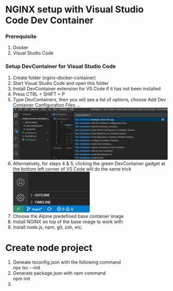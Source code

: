 # NGINX setup with Visual Studio Code Dev Container
####
### Prerequisite
1. Docker
2. Visual Studio Code

### Setup DevContainer for Visual Studio Code 
1. Create folder (nginx-docker-container) 
2. Start Visual Studio Code and open this folder 
3. Install DevContainer extension for VS Code if it has not been installed
4. Press CTRL + SHIFT + P
5. Type DevContainers, then you will see a list of options, choose Add Dev Container Configuration Files ...
![alt add devcontainer configuration files](https://github.com/eddy-mei/nginx-docker-container/blob/main/docs/add-dev-container-config-file.png?raw=true)
6. Alternatively, for steps 4 & 5, clicking the green DevContainer gadget at the bottom left corner of VS Code will do the same trick  
![alt devcontainer gadget](https://github.com/eddy-mei/nginx-docker-container/blob/main/docs/dev-container-gadget.png?raw=true)
7. Choose the Alpine predefined base container image 
8. Install NGINX on top of the base image to work with
9. Install node.js, npm, git, zsh, etc.

#####
# Create node project
1. Geneate tsconfig.json with the following command   
  npx tsc --init
2. Generate package.json with npm command  
  npm init 
3.  
